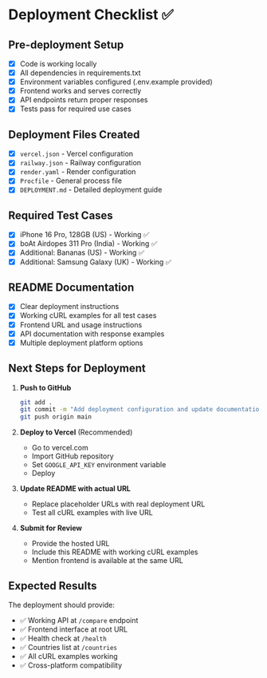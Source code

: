 # Deployment Checklist ✅

## Pre-deployment Setup

- [x] Code is working locally
- [x] All dependencies in requirements.txt
- [x] Environment variables configured (.env.example provided)
- [x] Frontend works and serves correctly
- [x] API endpoints return proper responses
- [x] Tests pass for required use cases

## Deployment Files Created

- [x] `vercel.json` - Vercel configuration
- [x] `railway.json` - Railway configuration  
- [x] `render.yaml` - Render configuration
- [x] `Procfile` - General process file
- [x] `DEPLOYMENT.md` - Detailed deployment guide

## Required Test Cases

- [x] iPhone 16 Pro, 128GB (US) - Working ✅
- [x] boAt Airdopes 311 Pro (India) - Working ✅
- [x] Additional: Bananas (US) - Working ✅
- [x] Additional: Samsung Galaxy (UK) - Working ✅

## README Documentation

- [x] Clear deployment instructions
- [x] Working cURL examples for all test cases
- [x] Frontend URL and usage instructions
- [x] API documentation with response examples
- [x] Multiple deployment platform options

## Next Steps for Deployment

1. **Push to GitHub**
   ```bash
   git add .
   git commit -m "Add deployment configuration and update documentation"
   git push origin main
   ```

2. **Deploy to Vercel** (Recommended)
   - Go to vercel.com
   - Import GitHub repository
   - Set `GOOGLE_API_KEY` environment variable
   - Deploy

3. **Update README with actual URL**
   - Replace placeholder URLs with real deployment URL
   - Test all cURL examples with live URL

4. **Submit for Review**
   - Provide the hosted URL
   - Include this README with working cURL examples
   - Mention frontend is available at the same URL

## Expected Results

The deployment should provide:
- ✅ Working API at `/compare` endpoint
- ✅ Frontend interface at root URL
- ✅ Health check at `/health`
- ✅ Countries list at `/countries`
- ✅ All cURL examples working
- ✅ Cross-platform compatibility
